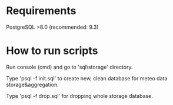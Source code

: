 Requirements
============
PostgreSQL >8.0 (recommended: 9.3)

How to run scripts
==================
Run console (cmd) and go to 'sql\storage' directory.

Type 'psql -f init.sql' to create new, clean database for meteo data storage&aggregation.

Type 'psql -f drop.sql' for dropping whole storage database.
